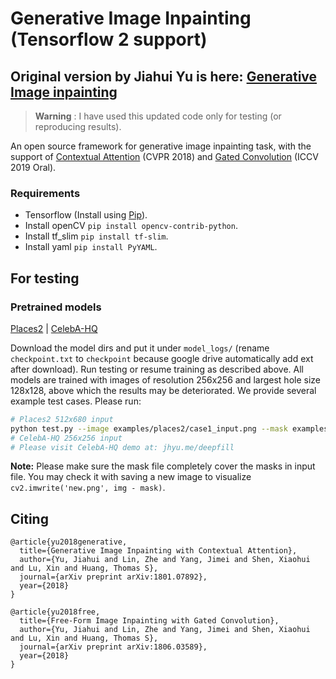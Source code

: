 # Generative Image Inpainting (Tensorflow 2 support)
## Original version by Jiahui Yu is here: [Generative Image inpainting](https://github.com/JiahuiYu/generative_inpainting)

> **Warning** :
> I have used this updated code only for testing (or reproducing results).

An open source framework for generative image inpainting task, with the support of [Contextual Attention](https://arxiv.org/abs/1801.07892) (CVPR 2018) and [Gated Convolution](https://arxiv.org/abs/1806.03589) (ICCV 2019 Oral).

### Requirements
* Tensorflow (Install using [Pip](https://www.tensorflow.org/install/pip)).
* Install openCV `pip install opencv-contrib-python`.
* Install tf_slim `pip install tf-slim`.
* Install yaml `pip install PyYAML`.

## For testing
### Pretrained models

[Places2](https://drive.google.com/drive/folders/1y7Irxm3HSHGvp546hZdAZwuNmhLUVcjO?usp=sharing) | [CelebA-HQ](https://drive.google.com/drive/folders/1uvcDgMer-4hgWlm6_G9xjvEQGP8neW15?usp=sharing)

Download the model dirs and put it under `model_logs/` (rename `checkpoint.txt` to `checkpoint` because google drive automatically add ext after download). Run testing or resume training as described above. All models are trained with images of resolution 256x256 and largest hole size 128x128, above which the results may be deteriorated. We provide several example test cases. Please run:

```bash
# Places2 512x680 input
python test.py --image examples/places2/case1_input.png --mask examples/places2/case1_mask.png --output examples/places2/case1_output.png --checkpoint_dir model_logs/release_places2_256
# CelebA-HQ 256x256 input
# Please visit CelebA-HQ demo at: jhyu.me/deepfill
```

**Note:** Please make sure the mask file completely cover the masks in input file. You may check it with saving a new image to visualize `cv2.imwrite('new.png', img - mask)`.


## Citing
```
@article{yu2018generative,
  title={Generative Image Inpainting with Contextual Attention},
  author={Yu, Jiahui and Lin, Zhe and Yang, Jimei and Shen, Xiaohui and Lu, Xin and Huang, Thomas S},
  journal={arXiv preprint arXiv:1801.07892},
  year={2018}
}

@article{yu2018free,
  title={Free-Form Image Inpainting with Gated Convolution},
  author={Yu, Jiahui and Lin, Zhe and Yang, Jimei and Shen, Xiaohui and Lu, Xin and Huang, Thomas S},
  journal={arXiv preprint arXiv:1806.03589},
  year={2018}
}
```
